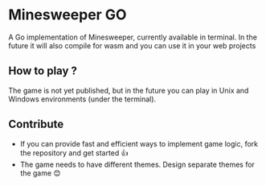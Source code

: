 # Minesweeper GO  
A Go implementation of Minesweeper, currently available in terminal. In the future it will also compile for wasm and you can use it in your web projects

## How to play ?
The game is not yet published, but in the future you can play in Unix and Windows environments (under the terminal).

## Contribute
- If you can provide fast and efficient ways to implement game logic, fork the repository and get started 👍
- The game needs to have different themes. Design separate themes for the game 😊